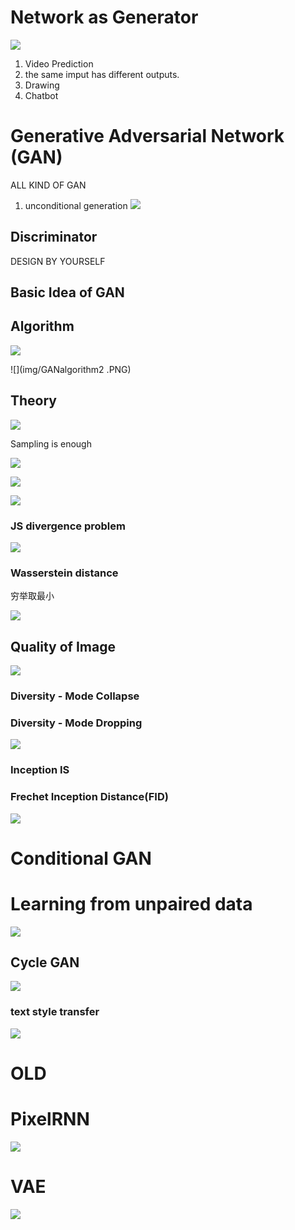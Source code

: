 # Network as Generator 
![](img/generator.PNG)

1. Video Prediction
2. the same imput has different outputs.
3. Drawing
4. Chatbot

# Generative Adversarial Network (GAN)
ALL KIND OF GAN

1. unconditional generation
   ![](img/unconditionalgeneration.PNG)

## Discriminator
DESIGN BY YOURSELF

## Basic Idea of GAN

## Algorithm
![](img/GANalgorithm1.PNG)

![](img/GANalgorithm2 .PNG)

## Theory
![](img/generatorob.PNG)

Sampling is enough

![](img/discriminator.PNG)


![](img/Gfunc.PNG)

![](img/divergence.PNG)

### JS divergence problem

![](img/ganProblem1.PNG)

### Wasserstein distance
穷举取最小

![](img/WGAN.PNG)

## Quality of Image

![](img/QuiltyofImage.PNG)

### Diversity - Mode Collapse
### Diversity - Mode Dropping
![](img/diversity.PNG)

### Inception IS
### Frechet Inception Distance(FID)
![](img/FID.PNG)

# Conditional GAN

# Learning from unpaired data
![](img/learnfromud.PNG)
## Cycle GAN
![](img/CycleGAN.PNG)
### text style transfer
![](img/tst.PNG)


# OLD 
# PixelRNN
![](img/pixelRNN.PNG)
# VAE
![](img/VAE.PNG)